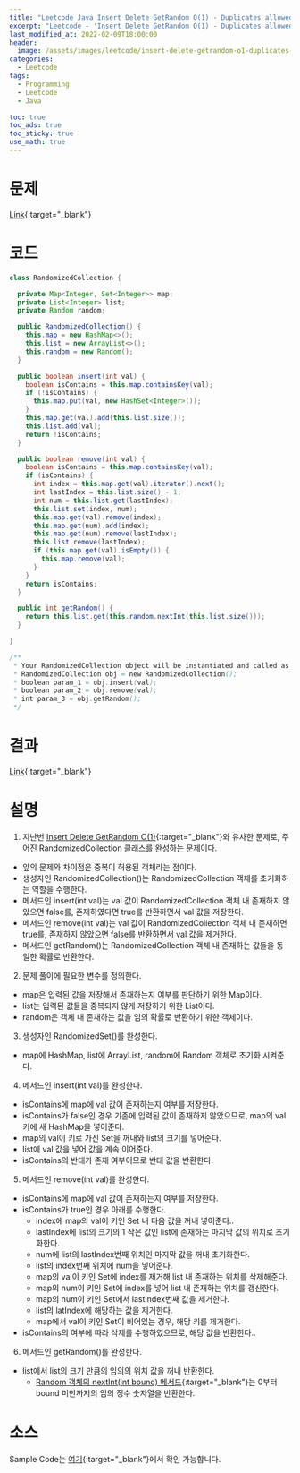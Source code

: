 ```yaml
---
title: "Leetcode Java Insert Delete GetRandom O(1) - Duplicates allowed"
excerpt: "Leetcode - 'Insert Delete GetRandom O(1) - Duplicates allowed' 문제 Java 풀이"
last_modified_at: 2022-02-09T18:00:00
header:
  image: /assets/images/leetcode/insert-delete-getrandom-o1-duplicates-allowed.png
categories:
  - Leetcode
tags:
  - Programming
  - Leetcode
  - Java

toc: true
toc_ads: true
toc_sticky: true
use_math: true
---
```

# 문제
[Link](https://leetcode.com/problems/insert-delete-getrandom-o1-duplicates-allowed/){:target="_blank"}

# 코드
```java
class RandomizedCollection {

  private Map<Integer, Set<Integer>> map;
  private List<Integer> list;
  private Random random;

  public RandomizedCollection() {
    this.map = new HashMap<>();
    this.list = new ArrayList<>();
    this.random = new Random();
  }

  public boolean insert(int val) {
    boolean isContains = this.map.containsKey(val);
    if (!isContains) {
      this.map.put(val, new HashSet<Integer>());
    }
    this.map.get(val).add(this.list.size());
    this.list.add(val);
    return !isContains;
  }

  public boolean remove(int val) {
    boolean isContains = this.map.containsKey(val);
    if (isContains) {
      int index = this.map.get(val).iterator().next();
      int lastIndex = this.list.size() - 1;
      int num = this.list.get(lastIndex);
      this.list.set(index, num);
      this.map.get(val).remove(index);
      this.map.get(num).add(index);
      this.map.get(num).remove(lastIndex);
      this.list.remove(lastIndex);
      if (this.map.get(val).isEmpty()) {
        this.map.remove(val);
      }
    }
    return isContains;
  }

  public int getRandom() {
    return this.list.get(this.random.nextInt(this.list.size()));
  }

}

/**
 * Your RandomizedCollection object will be instantiated and called as such:
 * RandomizedCollection obj = new RandomizedCollection();
 * boolean param_1 = obj.insert(val);
 * boolean param_2 = obj.remove(val);
 * int param_3 = obj.getRandom();
 */
```

# 결과
[Link](https://leetcode.com/submissions/detail/637772714/){:target="_blank"}

# 설명
1. 지난번 [Insert Delete GetRandom O(1)](../insert-delete-getrandom-o1){:target="_blank"}와 유사한 문제로, 주어진 RandomizedCollection 클래스를 완성하는 문제이다.
- 앞의 문제와 차이점은 중복이 허용된 객체라는 점이다.
- 생성자인 RandomizedCollection()는 RandomizedCollection 객체를 초기화하는 역할을 수행한다.
- 메서드인 insert(int val)는 val 값이 RandomizedCollection 객체 내 존재하지 않았으면  false를, 존재하였다면 true를 반환하면서 val 값을 저장한다.
- 메서드인 remove(int val)는 val 값이 RandomizedCollection 객체 내 존재하면 true를, 존재하지 않았으면 false를 반환하면서 val 값을 제거한다.
- 메서드인 getRandom()는 RandomizedCollection 객체 내 존재하는 값들을 동일한 확률로 반환한다.

2. 문제 풀이에 필요한 변수를 정의한다.
- map은 입력된 값을 저장해서 존재하는지 여부를 판단하기 위한 Map이다.
- list는 입력된 값들을 중복되지 않게 저장하기 위한 List이다.
- random은 객체 내 존재하는 값을 임의 확률로 반환하기 위한 객체이다.

3. 생성자인 RandomizedSet()를 완성한다.
- map에 HashMap, list에 ArrayList, random에 Random 객체로 초기화 시켜준다.

4. 메서드인 insert(int val)를 완성한다.
- isContains에 map에 val 값이 존재하는지 여부를 저장한다.
- isContains가 false인 경우 기존에 입력된 값이 존재하지 않았으므로, map의 val 키에 새 HashMap을 넣어준다.
- map의 val이 키로 가진 Set을 꺼내와 list의 크기를 넣어준다.
- list에 val 값을 넣어 값을 계속 이어준다.
- isContains의 반대가 존재 여부이므로 반대 값을 반환한다.

5. 메서드인 remove(int val)를 완성한다.
- isContains에 map에 val 값이 존재하는지 여부를 저장한다.
- isContains가 true인 경우 아래를 수행한다.
  - index에 map의 val이 키인 Set 내 다음 값을 꺼내 넣어준다..
  - lastIndex에 list의 크기의 1 작은 값인 list에 존재하는 마지막 값의 위치로 초기화한다.
  - num에 list의 lastIndex번째 위치인 마지막 값을 꺼내 초기화한다.
  - list의 index번째 위치에 num을 넣어준다.
  - map의 val이 키인 Set에 index를 제거해 list 내 존재하는 위치를 삭제해준다.
  - map의 num이 키인 Set에 index를 넣어 list 내 존재하는 위치를 갱신한다.
  - map의 num이 키인 Set에서 lastIndex번째 값을 제거한다.
  - list의 latIndex에 해당하는 값을 제거한다.
  - map에서 val이 키인 Set이 비어있는 경우, 해당 키를 제거한다.
- isContains의 여부에 따라 삭제를 수행하였으므로, 해당 값을 반환한다..

6. 메서드인 getRandom()를 완성한다.
- list에서 list의 크기 만큼의 임의의 위치 값을 꺼내 반환한다.
  - [Random 객체의 nextInt(int bound) 메서드](https://docs.oracle.com/javase/8/docs/api/java/util/Random.html#nextInt-int-){:target="_blank"}는 0부터 bound 미만까지의 임의 정수 숫자열을 반환한다.

# 소스
Sample Code는 [여기](https://github.com/GracefulSoul/leetcode/blob/master/src/main/java/gracefulsoul/problems/InsertDeleteGetRandomO1.java){:target="_blank"}에서 확인 가능합니다.